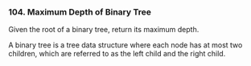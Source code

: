 ### 104. Maximum Depth of Binary Tree

Given the root of a binary tree, return its maximum depth.

A binary tree is a tree data structure where each node has at most two children, which are referred to as the left child and the right child.
